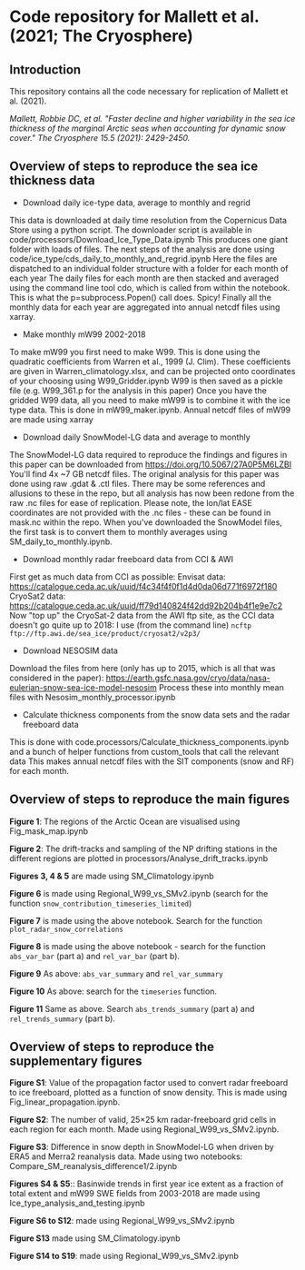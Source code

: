 # Code repository for Mallett et al. (2021; The Cryosphere)

## Introduction

This repository contains all the code necessary for replication of Mallett et al. (2021).

*Mallett, Robbie DC, et al. "Faster decline and higher variability in the sea ice thickness of the marginal Arctic seas when accounting for dynamic snow cover." The Cryosphere 15.5 (2021): 2429-2450.*

## Overview of steps to reproduce the sea ice thickness data

- Download daily ice-type data, average to monthly and regrid

This data is downloaded at daily time resolution from the Copernicus Data Store using a python script. 
The downloader script is available in code/processors/Download_Ice_Type_Data.ipynb
This produces one giant folder with loads of files.
The next steps of the analysis are done using code/ice_type/cds_daily_to_monthly_and_regrid.ipynb
Here the files are dispatched to an individual folder structure with a folder for each month of each year
The daily files for each month are then stacked and averaged using the command line tool cdo, which is called from within the notebook. 
This is what the p=subprocess.Popen() call does. Spicy!
Finally all the monthly data for each year are aggregated into annual netcdf files using xarray. 

- Make monthly mW99 2002-2018

To make mW99 you first need to make W99. This is done using the quadratic coefficients from Warren et al., 1999 (J. Clim).
These coefficients are given in Warren_climatology.xlsx, and can be projected onto coordinates of your choosing using W99_Gridder.ipynb
W99 is then saved as a pickle file (e.g. W99_361.p for the analysis in this paper)
Once you have the gridded W99 data, all you need to make mW99 is to combine it with the ice type data.
This is done in mW99_maker.ipynb. Annual netcdf files of mW99 are made using xarray

- Download daily SnowModel-LG data and average to monthly

The SnowModel-LG data required to reproduce the findings and figures in this paper can be downloaded from https://doi.org/10.5067/27A0P5M6LZBI
You'll find 4x ~7 GB netcdf files. The original analysis for this paper was done using raw .gdat & .ctl files. There may be some references and allusions to these in the repo, but all analysis has now been redone from the raw .nc files for ease of replication.
Please note, the lon/lat EASE coordinates are not provided with the .nc files - these can be found in mask.nc within the repo.
When you've downloaded the SnowModel files, the first task is to convert them to monthly averages using SM_daily_to_monthly.ipynb.

- Download monthly radar freeboard data from CCI & AWI

First get as much data from CCI as possible:
Envisat data: https://catalogue.ceda.ac.uk/uuid/f4c34f4f0f1d4d0da06d771f6972f180
CryoSat2 data: https://catalogue.ceda.ac.uk/uuid/ff79d140824f42dd92b204b4f1e9e7c2
Now "top up" the CryoSat-2 data from the AWI ftp site, as the CCI data doesn't go quite up to 2018:
I use (from the command line) ``` ncftp ftp://ftp.awi.de/sea_ice/product/cryosat2/v2p3/ ```

- Download NESOSIM data

Download the files from here (only has up to 2015, which is all that was considered in the paper):
https://earth.gsfc.nasa.gov/cryo/data/nasa-eulerian-snow-sea-ice-model-nesosim
Process these into monthly mean files with Nesosim_monthly_processor.ipynb

- Calculate thickness components from the snow data sets and the radar freeboard data

This is done with code.processors/Calculate_thickness_components.ipynb and a bunch of helper functions from custom_tools that call the relevant data
This makes annual netcdf files with the SIT components (snow and RF) for each month.

## Overview of steps to reproduce the main figures

**Figure 1**: The regions of the Arctic Ocean are visualised using Fig_mask_map.ipynb

**Figure 2**: The drift-tracks and sampling of the NP drifting stations in the different regions are plotted in processors/Analyse_drift_tracks.ipynb

**Figures 3, 4 & 5** are made using SM_Climatology.ipynb

**Figure 6** is made using Regional_W99_vs_SMv2.ipynb (search for the function ```snow_contribution_timeseries_limited```)

**Figure 7** is made using the above notebook. Search for the function ```plot_radar_snow_correlations```

**Figure 8** is made using the above notebook - search for the function ```abs_var_bar``` (part a) and ```rel_var_bar``` (part b).

**Figure 9** As above: ```abs_var_summary``` and ```rel_var_summary```

**Figure 10** As above: search for the ```timeseries``` function.

**Figure 11** Same as above. Search ```abs_trends_summary``` (part a) and ```rel_trends_summary``` (part b).

## Overview of steps to reproduce the supplementary figures

**Figure S1**: Value of the propagation factor used to convert radar freeboard to ice freeboard, plotted as a function of snow density. This is made using Fig_linear_propagation.ipynb.

**Figure S2**: The number of valid, 25×25 km radar-freeboard grid cells in each region for each month. Made using Regional_W99_vs_SMv2.ipynb.

**Figure S3**: Difference in snow depth in SnowModel-LG when driven by ERA5 and Merra2 reanalysis data. Made using two notebooks: Compare_SM_reanalysis_difference1/2.ipynb

**Figures S4 & S5**:: Basinwide trends in first year ice extent as a fraction of total extent and mW99 SWE fields from 2003-2018 are made using Ice_type_analysis_and_testing.ipynb

**Figure S6 to S12**: made using Regional_W99_vs_SMv2.ipynb

**Figure S13** made using SM_Climatology.ipynb

**Figure S14 to S19**: made using Regional_W99_vs_SMv2.ipynb
